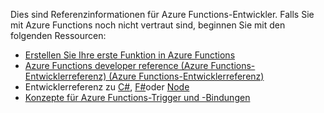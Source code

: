 Dies sind Referenzinformationen für Azure Functions-Entwickler. Falls Sie mit Azure Functions noch nicht vertraut sind, beginnen Sie mit den folgenden Ressourcen:

* [Erstellen Sie Ihre erste Funktion in Azure Functions](../articles/azure-functions/functions-create-first-azure-function.md)
* [Azure Functions developer reference (Azure Functions-Entwicklerreferenz) (Azure Functions-Entwicklerreferenz)](../articles/azure-functions/functions-reference.md)
* Entwicklerreferenz zu [C#](../articles/azure-functions/functions-reference-csharp.md), [F#](../articles/azure-functions/functions-reference-fsharp.md)oder [Node](../articles/azure-functions/functions-reference-node.md)
* [Konzepte für Azure Functions-Trigger und -Bindungen](..\articles\azure-functions\functions-triggers-bindings.md)

